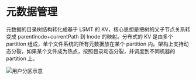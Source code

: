 # 元数据管理

元数据的目录树结构转化成基于 LSMT 的 KV，核心思想是把树的父子节点关系转变成 parentInode+currentPath 到 Inode 的映射。分布式的 KV 是由多个 partition 组成，单个文件系统的所有元数据放在某个 partition 内。架构上支持动态分裂，如果某个文件成为热点，按照目录动态分裂，并调度到不同机器的 partition 上。

![用户分区示意](https://i.postimg.cc/wj35w5fd/image.png)
